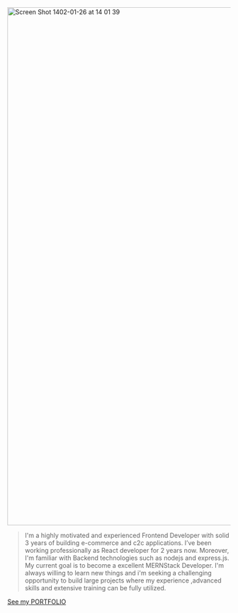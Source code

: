 <img width="1171" alt="Screen Shot 1402-01-26 at 14 01 39" src="https://user-images.githubusercontent.com/88406720/232208857-574a4451-5755-4968-86f0-a698c4525196.png">

> I'm a highly motivated and experienced Frontend Developer with solid 3 years of building e-commerce and c2c applications. I’ve been working professionally as React developer for 2 years now. Moreover, I'm familiar with Backend technologies such as nodejs and express.js. My current goal is to become a excellent MERNStack Developer. I'm always willing to learn new things and i'm seeking a challenging opportunity to build large projects where my experience ,advanced skills and extensive training can be fully utilized.

<a href="https://siavash-sattari.netlify.app/" target="_blank">See my PORTFOLIO</a>



<!--
Here are some ideas to get you started:

- 🔭 I’m currently working on ...
- 🌱 I’m currently learning ...
- 👯 I’m looking to collaborate on ...
- 🤔 I’m looking for help with ...
- 💬 Ask me about ...
- 📫 How to reach me: ...
- 😄 Pronouns: ...
- ⚡ Fun fact: ...
-->
